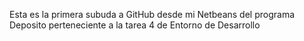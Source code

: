 Esta es la primera subuda a GitHub desde mi Netbeans del programa Deposito perteneciente a la tarea 4 de Entorno de Desarrollo
